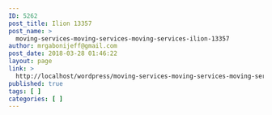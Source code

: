 ```yaml
---
ID: 5262
post_title: Ilion 13357
post_name: >
  moving-services-moving-services-moving-services-ilion-13357
author: mrgabonijeff@gmail.com
post_date: 2018-03-28 01:46:22
layout: page
link: >
  http://localhost/wordpress/moving-services-moving-services-moving-services-ilion-13357/
published: true
tags: [ ]
categories: [ ]
---
```

